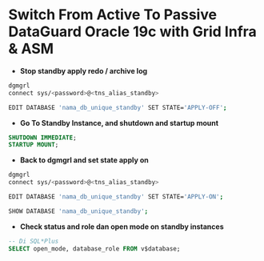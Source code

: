 # Switch From Active To Passive DataGuard Oracle 19c with Grid Infra & ASM

- **Stop standby apply redo / archive log**
```bash
dgmgrl
connect sys/<password>@<tns_alias_standby>

EDIT DATABASE 'nama_db_unique_standby' SET STATE='APPLY-OFF';
```

- **Go To Standby Instance, and shutdown and startup mount**
```sql
SHUTDOWN IMMEDIATE;
STARTUP MOUNT;
```

- **Back to dgmgrl and set state apply on**
```bash
dgmgrl
connect sys/<password>@<tns_alias_standby>

EDIT DATABASE 'nama_db_unique_standby' SET STATE='APPLY-ON';

SHOW DATABASE 'nama_db_unique_standby';
```

- **Check status and role dan open mode on standby instances**
```sql
-- Di SQL*Plus
SELECT open_mode, database_role FROM v$database;
```